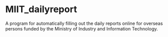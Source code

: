 # MIIT_dailyreport
A program for automatically filling out the daily reports online for overseas persons funded by the Ministry of Industry and Information Technology.
